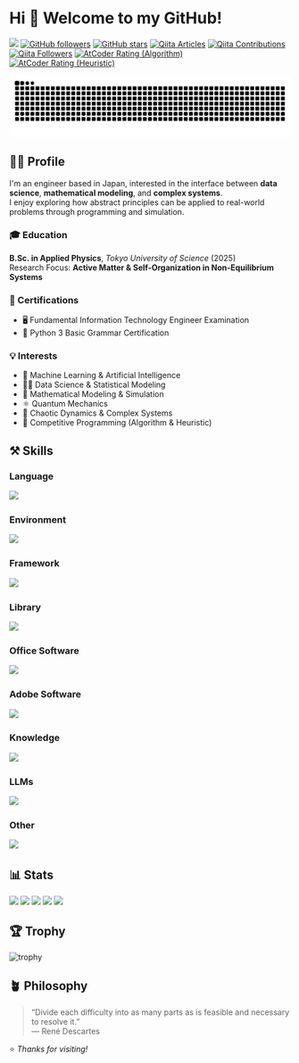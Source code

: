 # Hi 👋 Welcome to my GitHub!

![](https://komarev.com/ghpvc/?username=morgen-code&style=plastic)
[![GitHub followers](https://img.shields.io/github/followers/morgen-code?label=follow&logo=github&style=plastic)](https://github.com/morgen-code)
[![GitHub stars](https://img.shields.io/github/stars/morgen-code?logo=github&style=plastic)](https://github.com/morgen-code)
[![Qiita Articles](https://badgen.org/img/qiita/morgen-code/articles?style=plastic)](https://qiita.com/morgen-code)
[![Qiita Contributions](https://badgen.org/img/qiita/morgen-code/contributions?style=plastic)](https://qiita.com/morgen-code)
[![Qiita Followers](https://badgen.org/img/qiita/morgen-code/followers?style=plastic)](https://qiita.com/morgen-code)
[![AtCoder Rating (Algorithm)](https://badgen.org/img/atcoder/morgen_code/rating/algorithm?style=plastic)](https://atcoder.jp/users/morgen_code?contestType=algo)
[![AtCoder Rating (Heuristic)](https://badgen.org/img/atcoder/morgen_code/rating/heuristic?style=plastic)](https://atcoder.jp/users/morgen_code?contestType=heuristic)

![](https://raw.githubusercontent.com/morgen-code/morgen-code/output/github-contribution-grid-snake.svg)

## 👨‍🦲 Profile  
I'm an engineer based in Japan, interested in the interface between **data science**, **mathematical modeling**, and **complex systems**.  
I enjoy exploring how abstract principles can be applied to real-world problems through programming and simulation.  

### 🎓 Education  
**B.Sc. in Applied Physics**, *Tokyo University of Science* (2025)  
Research Focus: **Active Matter & Self-Organization in Non-Equilibrium Systems**

### 🧾 Certifications  
- 🖥️ Fundamental Information Technology Engineer Examination  
- 🐍 Python 3 Basic Grammar Certification 

### 💡 Interests  
- 🤖 Machine Learning & Artificial Intelligence
- 👨‍🔬 Data Science & Statistical Modeling
- 🧮 Mathematical Modeling & Simulation
- ⚛️ Quantum Mechanics
- 🦋 Chaotic Dynamics & Complex Systems
- 🥇 Competitive Programming (Algorithm & Heuristic)

## ⚒️ Skills

### Language

![](https://go-skill-icons.vercel.app/api/icons?i=c,java,python,html,css,js,md,latex,bash&theme=dark)

### Environment

![](https://go-skill-icons.vercel.app/api/icons?i=googlecolab,ubuntu,linux,windows,powershell,git,githubcopilot,gitbash,github,vscode,anaconda,eclipse,emacs,overleaf,terminal,idea,wsl&theme=dark)

### Framework

![](https://go-skill-icons.vercel.app/api/icons?i=django,spring&theme=dark)

### Library

![](https://go-skill-icons.vercel.app/api/icons?i=matplotlib,numpy,opencv,tensorflow,pytorch,pygame&theme=dark)

### Office Software

![](https://go-skill-icons.vercel.app/api/icons?i=excel,word,powerpoint,outlook,teams,onedrive&theme=dark)

### Adobe Software

![](https://go-skill-icons.vercel.app/api/icons?i=lightroom,premiere&theme=dark)

### Knowledge

![](https://go-skill-icons.vercel.app/api/icons?i=notion,slack,teams,zen,reddit&theme=dark)

### LLMs

![](https://go-skill-icons.vercel.app/api/icons?i=claude,chatgpt&theme=dark)

### Other

![](https://go-skill-icons.vercel.app/api/icons?i=cloudflare,gradle,matlab,tomcat,unity,wordpress,raspberrypi,postgresql,matlab,mysql,obs&theme=dark)

## 📊 Stats

![](http://github-profile-summary-cards.vercel.app/api/cards/profile-details?username=morgen-code&theme=gruvbox)
![](http://github-profile-summary-cards.vercel.app/api/cards/repos-per-language?username=morgen-code&theme=gruvbox)
![](http://github-profile-summary-cards.vercel.app/api/cards/most-commit-language?username=morgen-code&theme=gruvbox)
![](http://github-profile-summary-cards.vercel.app/api/cards/stats?username=morgen-code&theme=gruvbox)
![](http://github-profile-summary-cards.vercel.app/api/cards/productive-time?username=morgen-code&theme=gruvbox&utcOffset=9)

## 🏆 Trophy  

![trophy](https://github-profile-trophy.vercel.app/?username=morgen-code&theme=gruvbox)

## 🪴 Philosophy  

> “Divide each difficulty into as many parts as is feasible and necessary to resolve it.”  
> — René Descartes  


⭐ *Thanks for visiting!*
